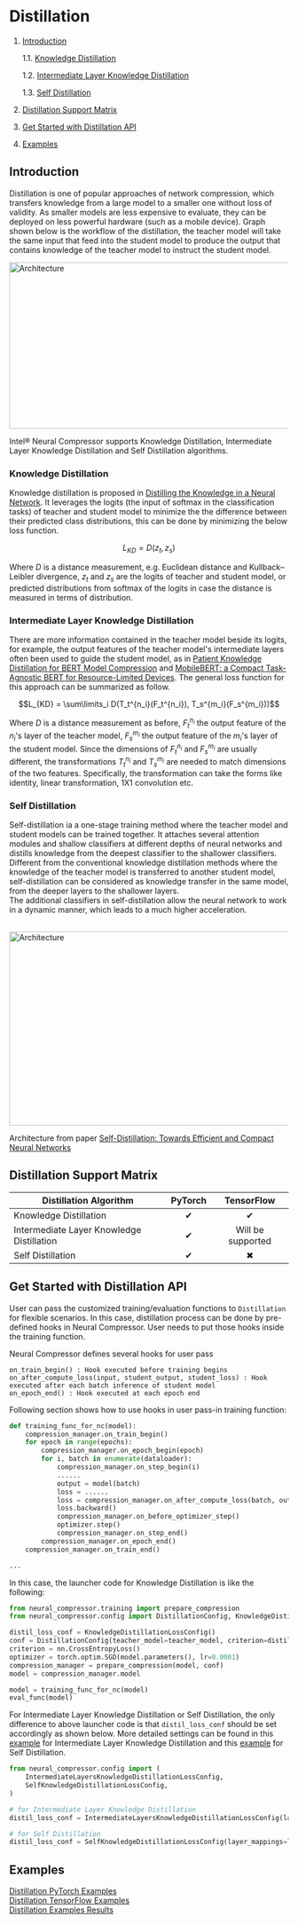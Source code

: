 Distillation
============

1. [Introduction](#introduction)

    1.1. [Knowledge Distillation](#knowledge-distillation)

    1.2. [Intermediate Layer Knowledge Distillation](#intermediate-layer-knowledge-distillation)

    1.3. [Self Distillation](#self-distillation)

2. [Distillation Support Matrix](#distillation-support-matrix)
3. [Get Started with Distillation API ](#get-started-with-distillation-api)
4. [Examples](#examples)

## Introduction

Distillation is one of popular approaches of network compression, which transfers knowledge from a large model to a smaller one without loss of validity. As smaller models are less expensive to evaluate, they can be deployed on less powerful hardware (such as a mobile device). Graph shown below is the workflow of the distillation, the teacher model will take the same input that feed into the student model to produce the output that contains knowledge of the teacher model to instruct the student model.
<br>

<img src="./imgs/Distillation_workflow.png" alt="Architecture" width=700 height=300>

Intel® Neural Compressor supports Knowledge Distillation, Intermediate Layer Knowledge Distillation and Self Distillation algorithms.

### Knowledge Distillation
Knowledge distillation is proposed in [Distilling the Knowledge in a Neural Network](https://arxiv.org/abs/1503.02531). It leverages the logits (the input of softmax in the classification tasks) of teacher and student model to minimize the the difference between their predicted class distributions, this can be done by minimizing the below loss function. 

$$L_{KD} = D(z_t, z_s)$$

Where $D$ is a distance measurement, e.g. Euclidean distance and Kullback–Leibler divergence, $z_t$ and $z_s$ are the logits of teacher and student model, or predicted distributions from softmax of the logits in case the distance is measured in terms of distribution.

### Intermediate Layer Knowledge Distillation

There are more information contained in the teacher model beside its logits, for example, the output features of the teacher model's intermediate layers often been used to guide the student model, as in [Patient Knowledge Distillation for BERT Model Compression](https://arxiv.org/pdf/1908.09355) and [MobileBERT: a Compact Task-Agnostic BERT for Resource-Limited Devices](https://arxiv.org/abs/2004.02984). The general loss function for this approach can be summarized as follow.

$$L_{KD} = \sum\limits_i D(T_t^{n_i}(F_t^{n_i}), T_s^{m_i}(F_s^{m_i}))$$

Where $D$ is a distance measurement as before, $F_t^{n_i}$ the output feature of the $n_i$'s layer of the teacher model, $F_s^{m_i}$ the output feature of the $m_i$'s layer of the student model. Since the dimensions of $F_t^{n_i}$ and $F_s^{m_i}$ are usually different, the transformations $T_t^{n_i}$ and $T_s^{m_i}$ are needed to match dimensions of the two features. Specifically, the transformation can take the forms like identity, linear transformation, 1X1 convolution etc.

### Self Distillation

Self-distillation ia a one-stage training method where the teacher model and student models can be trained together. It attaches several attention modules and shallow classifiers at different depths of neural networks and distills knowledge from the deepest classifier to the shallower classifiers. Different from the conventional knowledge distillation methods where the knowledge of the teacher model is transferred to another student model, self-distillation can be considered as knowledge transfer in the same model, from the deeper layers to the shallower layers.  
The additional classifiers in self-distillation allow the neural network to work in a dynamic manner, which leads to a much higher acceleration.  
<br>

<img src="./imgs/self-distillation.png" alt="Architecture" width=800 height=350>

Architecture from paper [Self-Distillation: Towards Efficient and Compact Neural Networks](https://ieeexplore.ieee.org/document/9381661)

## Distillation Support Matrix

|Distillation Algorithm                          |PyTorch   |TensorFlow |
|------------------------------------------------|:--------:|:---------:|
|Knowledge Distillation                          |&#10004;  |&#10004;   |
|Intermediate Layer Knowledge Distillation       |&#10004;  |Will be supported|
|Self Distillation                               |&#10004;  |&#10006;   |

## Get Started with Distillation API 

User can pass the customized training/evaluation functions to `Distillation` for flexible scenarios. In this case, distillation process can be done by pre-defined hooks in Neural Compressor. User needs to put those hooks inside the training function.

Neural Compressor defines several hooks for user pass

```
on_train_begin() : Hook executed before training begins
on_after_compute_loss(input, student_output, student_loss) : Hook executed after each batch inference of student model
on_epoch_end() : Hook executed at each epoch end
```

Following section shows how to use hooks in user pass-in training function:

```python
def training_func_for_nc(model):
    compression_manager.on_train_begin()
    for epoch in range(epochs):
        compression_manager.on_epoch_begin(epoch)
        for i, batch in enumerate(dataloader):
            compression_manager.on_step_begin(i)
            ......
            output = model(batch)
            loss = ......
            loss = compression_manager.on_after_compute_loss(batch, output, loss)
            loss.backward()
            compression_manager.on_before_optimizer_step()
            optimizer.step()
            compression_manager.on_step_end()
        compression_manager.on_epoch_end()
    compression_manager.on_train_end()

...
```

In this case, the launcher code for Knowledge Distillation is like the following:

```python
from neural_compressor.training import prepare_compression
from neural_compressor.config import DistillationConfig, KnowledgeDistillationLossConfig

distil_loss_conf = KnowledgeDistillationLossConfig()
conf = DistillationConfig(teacher_model=teacher_model, criterion=distil_loss_conf)
criterion = nn.CrossEntropyLoss()
optimizer = torch.optim.SGD(model.parameters(), lr=0.0001)
compression_manager = prepare_compression(model, conf)
model = compression_manager.model

model = training_func_for_nc(model)
eval_func(model)
```

For Intermediate Layer Knowledge Distillation or Self Distillation, the only difference to above launcher code is that `distil_loss_conf` should be set accordingly as shown below. More detailed settings can be found in this [example](../../examples/deprecated/pytorch/nlp/huggingface_models/text-classification/optimization_pipeline/distillation_for_quantization/fx/run_glue_no_trainer.py#L510) for Intermediate Layer Knowledge Distillation and this [example](../../examples/deprecated/pytorch/image_recognition/torchvision_models/self_distillation/eager/main.py#L344) for Self Distillation.

```python
from neural_compressor.config import (
    IntermediateLayersKnowledgeDistillationLossConfig,
    SelfKnowledgeDistillationLossConfig,
)

# for Intermediate Layer Knowledge Distillation
distil_loss_conf = IntermediateLayersKnowledgeDistillationLossConfig(layer_mappings=layer_mappings)

# for Self Distillation
distil_loss_conf = SelfKnowledgeDistillationLossConfig(layer_mappings=layer_mappings)
```
## Examples
[Distillation PyTorch Examples](../../examples/deprecated/README.md#distillation-1)
<br>
[Distillation TensorFlow Examples](../../examples/deprecated/README.md#distillation)
<br>
[Distillation Examples Results](./validated_model_list.md#validated-knowledge-distillation-examples)

